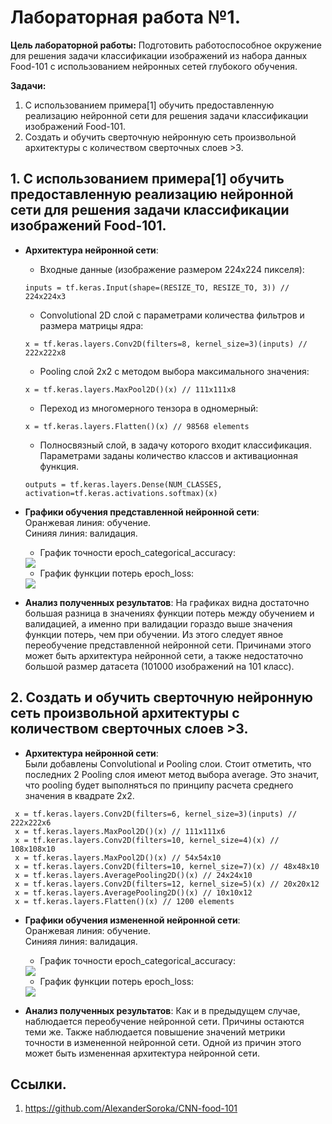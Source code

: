 # Лабораторная работа №1.
**Цель лабораторной работы:**
Подготовить работоспособное окружение для решения
задачи классификации изображений из набора данных Food-101 с использованием
нейронных сетей глубокого обучения.

**Задачи:**
1. С использованием примера[1] обучить предоставленную реализацию нейронной
сети для решения задачи классификации изображений Food-101.
2. Создать и обучить сверточную нейронную сеть произвольной архитектуры с
количеством сверточных слоев >3.

## 1. С использованием примера[1] обучить предоставленную реализацию нейронной сети для решения задачи классификации изображений Food-101.
* **Архитектура нейронной сети**:
  * Входные данные (изображение размером 224x224 пикселя): 
  
  ```inputs = tf.keras.Input(shape=(RESIZE_TO, RESIZE_TO, 3)) // 224x224x3```
  * Сonvolutional 2D слой с параметрами количества фильтров и размера матрицы ядра:

  ```x = tf.keras.layers.Conv2D(filters=8, kernel_size=3)(inputs) // 222x222x8```
  
  * Pooling слой 2x2 с методом выбора максимального значения:

  ```x = tf.keras.layers.MaxPool2D()(x) // 111x111x8```
  
  * Переход из многомерного тензора в одномерный:
  
  ```x = tf.keras.layers.Flatten()(x) // 98568 elements```
  
  * Полносвязный слой, в задачу которого входит классификация. Параметрами заданы количество классов и активационная функция.
  
  ```outputs = tf.keras.layers.Dense(NUM_CLASSES, activation=tf.keras.activations.softmax)(x)```
* **Графики обучения представленной нейронной сети**:  
   Оранжевая линия: обучение.  
   Синияя линия: валидация.
   * График точности epoch_categorical_accuracy:
   <img src="./graphs/prev_epoch_categorical_accuracy.svg">
   
   * График функции потерь epoch_loss:
   <img src="./graphs/prev_epoch_loss.svg">
 * **Анализ полученных результатов**: На графиках видна достаточно большая разница в значениях функции потерь между обучением и валидацией, а именно при валидации гораздо выше значения функции потерь, чем при обучении. Из этого следует явное переобучение представленной нейронной сети. Причинами этого может быть архитектура нейронной сети, а также недостаточно большой размер датасета (101000 изображений на 101 класс).
## 2. Создать и обучить сверточную нейронную сеть произвольной архитектуры с количеством сверточных слоев >3.
* **Архитектура нейронной сети**:  
 Были добавлены Convolutional и Pooling слои. Стоит отметить, что последних 2 Pooling слоя имеют метод выбора average. Это значит, что pooling будет выполняться по принципу расчета среднего значения в квадрате 2x2.  
 ```
  x = tf.keras.layers.Conv2D(filters=6, kernel_size=3)(inputs) // 222x222x6
  x = tf.keras.layers.MaxPool2D()(x) // 111x111x6
  x = tf.keras.layers.Conv2D(filters=10, kernel_size=4)(x) // 108x108x10
  x = tf.keras.layers.MaxPool2D()(x) // 54x54x10
  x = tf.keras.layers.Conv2D(filters=10, kernel_size=7)(x) // 48x48x10
  x = tf.keras.layers.AveragePooling2D()(x) // 24x24x10
  x = tf.keras.layers.Conv2D(filters=12, kernel_size=5)(x) // 20x20x12
  x = tf.keras.layers.AveragePooling2D()(x) // 10x10x12
  x = tf.keras.layers.Flatten()(x) // 1200 elements 
 ``` 
* **Графики обучения измененной нейронной сети**:  
   Оранжевая линия: обучение.  
   Синияя линия: валидация.
   * График точности epoch_categorical_accuracy:
  <img src="./graphs/after_epoch_categorical_accuracy.svg">
  
   * График функции потерь epoch_loss:
   <img src="./graphs/after_epoch_loss.svg">
   
* **Анализ полученных результатов**: Как и в предыдущем случае, наблюдается переобучение нейронной сети. Причины остаются теми же. Также наблюдается повышение значений метрики точности в измененной нейронной сети. Одной из причин этого может быть измененная архитектура нейронной сети.   
## Ссылки.
1. https://github.com/AlexanderSoroka/CNN-food-101
